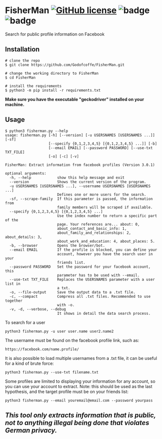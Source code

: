 # FisherMan [![GitHub license](https://img.shields.io/github/license/Godofcoffe/FisherMan)](https://github.com/Godofcoffe/FisherMan/blob/main/LICENSE) ![badge](https://img.shields.io/badge/version-3.0.0-blue)  ![badge](https://img.shields.io/badge/python-%3E%3D3.8-green)

Search for public profile information on Facebook

## Installation
```
# clone the repo
$ git clone https://github.com/Godofcoffe/FisherMan.git

# change the working directory to FisherMan
$ cd FisherMan

# install the requirements
$ python3 -m pip install -r requirements.txt
```
**Make sure you have the executable "geckodriver" installed on your machine.**

## Usage
```
$ python3 fisherman.py --help
usage: fisherman.py [-h] [--version] [-u USERSNAMES [USERSNAMES ...]] [-sf]
                    [--specify {0,1,2,3,4,5} [{0,1,2,3,4,5} ...]] [-b]
                    [--email EMAIL] [--password PASSWORD] [--use-txt TXT_FILE]
                    [-o] [-c] [-v]

FisherMan: Extract information from facebook profiles (Version 3.0.1)

optional arguments:
  -h, --help            show this help message and exit
  --version             Shows the current version of the program.
  -u USERSNAMES [USERSNAMES ...], --username USERSNAMES [USERSNAMES ...]
                        Defines one or more users for the search.
  -sf, --scrape-family  If this parameter is passed, the information from
                        family members will be scraped if available.
  --specify {0,1,2,3,4,5} [{0,1,2,3,4,5} ...]
                        Use the index number to return a specific part of the
                        page. Your references are... about: 0,
                        about_contact_and_basic_info: 1,
                        about_family_and_relationships: 2, about_details: 3,
                        about_work_and_education: 4, about_places: 5.
  -b, --browser         Opens the browser/bot.
  --email EMAIL         If the profile is blocked, you can define your
                        account, however you have the search user in your
                        friends list.
  --password PASSWORD   Set the password for your facebook account, this
                        parameter has to be used with --email.
  --use-txt TXT_FILE    Replaces the USERSNAMES parameter with a user list in
                        a txt.
  -o, --file-output     Save the output data to a .txt file.
  -c, --compact         Compress all .txt files. Recommended to use together
                        with -o.
  -v, -d, --verbose, --debug
                        It shows in detail the data search process.
```
To search for a user
```
python3 fisherman.py -u user user.name user2.name2
```

The username must be found on the facebook profile link, such as:
```
https://facebook.com/name.profile/
```

It is also possible to load multiple usernames from a .txt file, it can be useful for a kind of brute force:
```
python3 fisherman.py --use-txt filename.txt
```

Some profiles are limited to displaying your information for any account, so you can use your account to extract.
Note: this should be used as the last hypothesis, and the target profile must be on your friends list:
```
python3 fisherman.py --email youremail@email.com --password yourpass
```

## *This tool only extracts information that is public, not to anything illegal being done that violates German privacy.*
